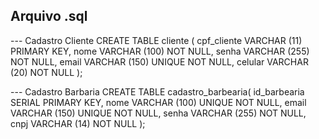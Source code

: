 ## Arquivo .sql

--- Cadastro Cliente
CREATE TABLE cliente (
cpf_cliente VARCHAR (11) PRIMARY KEY,
nome VARCHAR (100) NOT NULL,
senha VARCHAR (255) NOT NULL,
email VARCHAR (150) UNIQUE NOT NULL,
celular VARCHAR (20) NOT NULL
); 

--- Cadastro Barbaria
CREATE TABLE cadastro_barbearia(
id_barbearia SERIAL PRIMARY KEY,
nome VARCHAR (100) UNIQUE NOT NULL,
email VARCHAR (150) UNIQUE NOT NULL,
senha VARCHAR (255) NOT NULL,
cnpj VARCHAR (14) NOT NULL
);